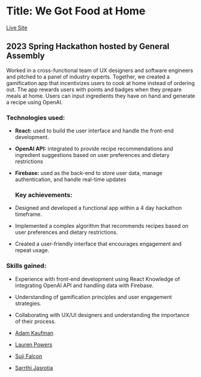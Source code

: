 # Title: We Got Food at Home

[Live Site](https://we-got-food-at-home.netlify.app/)

## 2023 Spring Hackathon hosted by General Assembly

Worked in a cross-functional team of UX designers and software engineers and pitched to a panel of industry experts. Together, we created a gamification app that incentivizes users to cook at home instead of ordering out. The app rewards users with points and badges when they prepare meals at home. Users can input ingredients they have on hand and generate a recipe using OpenAI.

### Technologies used:

- **React:** used to build the user interface and handle the front-end development.
- **OpenAI API:** integrated to provide recipe recommendations and ingredient suggestions based on user preferences and dietary restrictions
- **Firebase:** used as the back-end to store user data, manage authentication, and handle real-time updates

  ### Key achievements:

- Designed and developed a functional app within a 4 day hackathon timeframe.
- Implemented a complex algorithm that recommends recipes based on user preferences and dietary restrictions.
- Created a user-friendly interface that encourages engagement and repeat usage.

### Skills gained:

- Experience with front-end development using React
  Knowledge of integrating OpenAI API and handling data with Firebase.
- Understanding of gamification principles and user engagement strategies.
- Collaborating with UX/UI designers and understanding the importance of their process.

- [Adam Kaufman](https://github.com/akauf13)
- [Lauren Powers](https://github.com/laurenpowers20)
- [Suji Falcon](https://github.com/vvsuji)
- [Sarrthi Jasrotia](https://github.com/SarrthiJasrotia)
